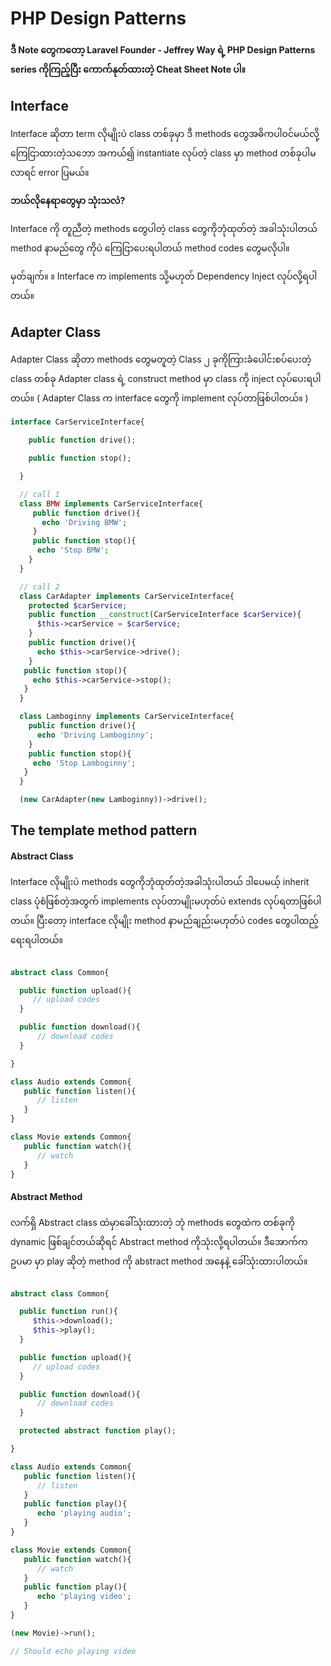 # PHP Design Patterns

#### ဒီ Note တွေကတော့ Laravel Founder - Jeffrey Way ရဲ့ PHP Design Patterns series ကိုကြည့်ပြီး ကောက်နုတ်ထားတဲ့ Cheat Sheet Note ပါ။

## Interface 

Interface ဆိုတာ term လိုမျိုးပဲ class တစ်ခုမှာ ဒီ methods တွေအဓိကပါဝင်မယ်လို့ကြေငြာထားတဲ့သဘော အကယ်၍ instantiate လုပ်တဲ့ class မှာ method တစ်ခုပါမလာရင် error ပြမယ်။

**ဘယ်လိုနေရာတွေမှာ သုံးသလဲ?**

Interface ကို တူညီတဲ့ methods တွေပါတဲ့ class တွေကိုဘုံထုတ်တဲ့ အခါသုံးပါတယ် method နာမည်တွေ ကိုပဲ ကြေငြာပေးရပါတယ် method codes တွေမလိုပါ။ 

မှတ်ချက်။  ။ Interface က implements သို့မဟုတ် Dependency Inject လုပ်လို့ရပါတယ်။


## Adapter Class

Adapter Class ဆိုတာ methods တွေမတူတဲ့ Class ၂ ခုကိုကြားခံပေါင်းစပ်ပေးတဲ့ class တစ်ခု Adapter class ရဲ့ construct method မှာ class ကို inject လုပ်ပေးရပါတယ်။ 
( Adapter Class က interface တွေကို implement လုပ်တာဖြစ်ပါတယ်။ ) 

```php
interface CarServiceInterface{

    public function drive();

    public function stop();

  }

  // call 1
  class BMW implements CarServiceInterface{
     public function drive(){
       echo 'Driving BMW';
     }
     public function stop(){
      echo 'Stop BMW';
    }
  }

  // call 2
  class CarAdapter implements CarServiceInterface{
    protected $carService;
    public function __construct(CarServiceInterface $carService){
      $this->carService = $carService;
    }
    public function drive(){
      echo $this->carService->drive();
    }
   public function stop(){
     echo $this->carService->stop();
   }
  }

  class Lamboginny implements CarServiceInterface{
    public function drive(){
      echo 'Driving Lamboginny';
    }
    public function stop(){
     echo 'Stop Lamboginny';
   }
  }

  (new CarAdapter(new Lamboginny))->drive();
```

## The template method pattern 

#### Abstract Class
Interface လိုမျိုးပဲ methods တွေကိုဘုံထုတ်တဲ့အခါသုံးပါတယ် ဒါပေမယ့် inherit class ပုံစံဖြစ်တဲ့အတွက် implements လုပ်တာမျိုးမဟုတ်ပဲ extends လုပ်ရတာဖြစ်ပါတယ်။ ပြီးတော့ interface လိုမျိုး method နာမည်ချည်းမဟုတ်ပဲ codes တွေပါထည့်ရေးရပါတယ်။

```php

abstract class Common{

  public function upload(){
     // upload codes
  }

  public function download(){
      // download codes
  } 

}

class Audio extends Common{
   public function listen(){
      // listen 
   } 
}

class Movie extends Common{
   public function watch(){
      // watch 
   } 
}


```

#### Abstract Method

လက်ရှိ Abstract class ထဲမှာခေါ်သုံးထားတဲ့ ဘုံ methods တွေထဲက တစ်ခုကို dynamic ဖြစ်ချင်တယ်ဆိုရင် Abstract method ကိုသုံးလို့ရပါတယ်။ ဒီအောက်က ဥပမာ
မှာ play ဆိုတဲ့ method ကို abstract method အနေနဲ့ ခေါ်သုံးထားပါတယ်။ 

```php

abstract class Common{

  public function run(){
     $this->download();
     $this->play();
  }

  public function upload(){
     // upload codes
  }

  public function download(){
      // download codes
  } 

  protected abstract function play();

}

class Audio extends Common{
   public function listen(){
      // listen 
   } 
   public function play(){
      echo 'playing audio';
   } 
}

class Movie extends Common{
   public function watch(){
      // watch 
   } 
   public function play(){
      echo 'playing video';
   } 
}

(new Movie)->run(); 

// Should echo playing video

```



